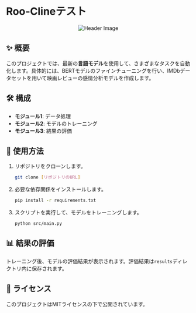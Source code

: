 # Roo-Clineテスト

<p align="center">
  <img src="assets/header.svg" alt="Header Image">
</p>

## ✨ 概要

このプロジェクトでは、最新の**言語モデル**を使用して、さまざまなタスクを自動化します。具体的には、BERTモデルのファインチューニングを行い、IMDbデータセットを用いて映画レビューの感情分析モデルを作成します。

## 🛠️ 構成

- **モジュール1**: データ処理
- **モジュール2**: モデルのトレーニング
- **モジュール3**: 結果の評価

## 🚀 使用方法

1. リポジトリをクローンします。

   ```bash
   git clone [リポジトリのURL]
   ```

2. 必要な依存関係をインストールします。

   ```bash
   pip install -r requirements.txt
   ```

3. スクリプトを実行して、モデルをトレーニングします。

   ```bash
   python src/main.py
   ```

## 📊 結果の評価

トレーニング後、モデルの評価結果が表示されます。評価結果は`results`ディレクトリ内に保存されます。

## 📄 ライセンス

このプロジェクトはMITライセンスの下で公開されています。
